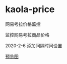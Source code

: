 # kaola-price
网易考拉价格监控

监控网易考拉商品价格



2020-2-6 添加间隔时间设置



[预览图](https://github.com/KirosHan/kaola-price/blob/master/捕获.PNG)